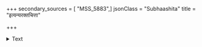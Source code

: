 +++
secondary_sources = [ "MSS_5883",]
jsonClass = "Subhaashita"
title = "इत्यन्यरक्तचित्ता"

+++

<details><summary>Text</summary>

इत्यन्यरक्तचित्ता स्त्रीभुजङ्गी हन्त्यसंशयम्।  
... ... ... ... ... ...॥
</details>
